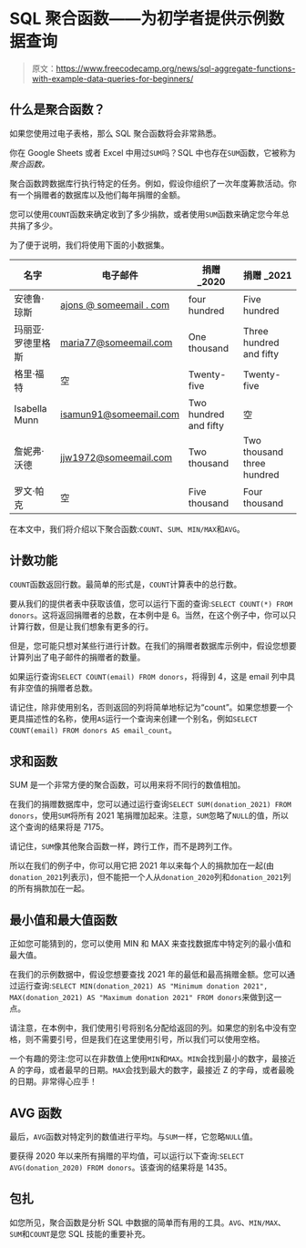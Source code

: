 # SQL 聚合函数——为初学者提供示例数据查询

> 原文：<https://www.freecodecamp.org/news/sql-aggregate-functions-with-example-data-queries-for-beginners/>

## 什么是聚合函数？

如果您使用过电子表格，那么 SQL 聚合函数将会非常熟悉。

你在 Google Sheets 或者 Excel 中用过`SUM`吗？SQL 中也存在`SUM`函数，它被称为*聚合函数。*

聚合函数跨数据库行执行特定的任务。例如，假设你组织了一次年度筹款活动。你有一个捐赠者的数据库以及他们每年捐赠的金额。

您可以使用`COUNT`函数来确定收到了多少捐款，或者使用`SUM`函数来确定您今年总共捐了多少。

为了便于说明，我们将使用下面的小数据集。

| 名字 | 电子邮件 | 捐赠 _2020 | 捐赠 _2021 |
| --- | --- | --- | --- |
| 安德鲁·琼斯 | [ajons @ someemail . com](mailto:ajones@someemail.com) | four hundred | Five hundred |
| 玛丽亚·罗德里格斯 | [maria77@someemail.com](mailto:maria77@someemail.com) | One thousand | Three hundred and fifty |
| 格里·福特 | 空 | Twenty-five | Twenty-five |
| Isabella Munn | [isamun91@someemail.com](mailto:isamun91@someemail.com) | Two hundred and fifty | 空 |
| 詹妮弗·沃德 | [jjw1972@someemail.com](mailto:jjw1972@someemail.com) | Two thousand | Two thousand three hundred |
| 罗文·帕克 | 空 | Five thousand | Four thousand |

在本文中，我们将介绍以下聚合函数:`COUNT`、`SUM`、`MIN/MAX`和`AVG`。

## 计数功能

`COUNT`函数返回行数。最简单的形式是，`COUNT`计算表中的总行数。

要从我们的提供者表中获取该值，您可以运行下面的查询:`SELECT COUNT(*) FROM donors`。这将返回捐赠者的总数，在本例中是 6。当然，在这个例子中，你可以只计算行数，但是让我们想象有更多的行。

但是，您可能只想对某些行进行计数。在我们的捐赠者数据库示例中，假设您想要计算列出了电子邮件的捐赠者的数量。

如果运行查询`SELECT COUNT(email) FROM donors`，将得到 4，这是 email 列中具有非空值的捐赠者总数。

请记住，除非使用别名，否则返回的列将简单地标记为“count”。如果您想要一个更具描述性的名称，使用`AS`运行一个查询来创建一个别名，例如`SELECT COUNT(email) FROM donors AS email_count`。

## 求和函数

SUM 是一个非常方便的聚合函数，可以用来将不同行的数值相加。

在我们的捐赠数据库中，您可以通过运行查询`SELECT SUM(donation_2021) FROM donors`，使用`SUM`将所有 2021 笔捐赠加起来。注意，`SUM`忽略了`NULL`的值，所以这个查询的结果将是 7175。

请记住，`SUM`像其他聚合函数一样，跨行工作，而不是跨列工作。

所以在我们的例子中，你可以用它把 2021 年以来每个人的捐款加在一起(由`donation_2021`列表示)，但不能把一个人从`donation_2020`列和`donation_2021`列的所有捐款加在一起。

## 最小值和最大值函数

正如您可能猜到的，您可以使用 MIN 和 MAX 来查找数据库中特定列的最小值和最大值。

在我们的示例数据中，假设您想要查找 2021 年的最低和最高捐赠金额。您可以通过运行查询:`SELECT MIN(donation_2021) AS "Minimum donation 2021", MAX(donation_2021) AS "Maximum donation 2021" FROM donors`来做到这一点。

请注意，在本例中，我们使用引号将别名分配给返回的列。如果您的别名中没有空格，则不需要引号，但是我们在这里使用引号，所以我们可以使用空格。

一个有趣的旁注:您可以在非数值上使用`MIN`和`MAX`。`MIN`会找到最小的数字，最接近 A 的字母，或者最早的日期。`MAX`会找到最大的数字，最接近 Z 的字母，或者最晚的日期。非常得心应手！

## AVG 函数

最后，`AVG`函数对特定列的数值进行平均。与`SUM`一样，它忽略`NULL`值。

要获得 2020 年以来所有捐赠的平均值，可以运行以下查询:`SELECT AVG(donation_2020) FROM donors`。该查询的结果将是 1435。

## 包扎

如您所见，聚合函数是分析 SQL 中数据的简单而有用的工具。`AVG`、`MIN/MAX`、`SUM`和`COUNT`是您 SQL 技能的重要补充。
